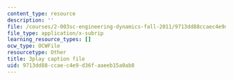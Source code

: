 ```yaml
---
content_type: resource
description: ''
file: /courses/2-003sc-engineering-dynamics-fall-2011/9713dd88ccaec4e9d36faaeeb15a0ab8_NHedXxUO-Bg.srt
file_type: application/x-subrip
learning_resource_types: []
ocw_type: OCWFile
resourcetype: Other
title: 3play caption file
uid: 9713dd88-ccae-c4e9-d36f-aaeeb15a0ab8
---
```

